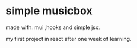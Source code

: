 # simple musicbox


made with:
mui ,hooks and simple jsx.

my first project in react after one week of learning.

